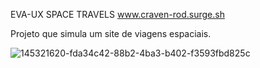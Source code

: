 EVA-UX SPACE TRAVELS
www.craven-rod.surge.sh

Projeto que simula um site de viagens espaciais.

![145321620-fda34c42-88b2-4ba3-b402-f3593fbd825c](https://user-images.githubusercontent.com/87208591/148417558-474ab6c8-a333-46c7-9f45-246579c36a7f.png)
